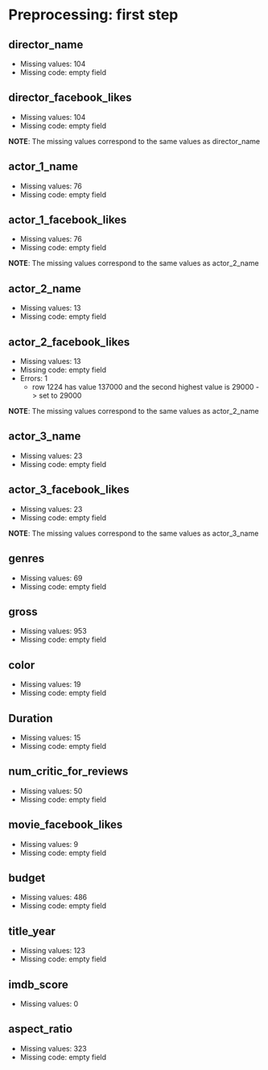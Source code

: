 # Preprocessing: first step

## director_name
* Missing values: 104
* Missing code: empty field

## director_facebook_likes
* Missing values: 104
* Missing code: empty field

**NOTE**: The missing values correspond to the same values as director_name

## actor_1_name
* Missing values: 76
* Missing code: empty field

## actor_1_facebook_likes
* Missing values: 76
* Missing code: empty field

**NOTE**: The missing values correspond to the same values as actor_2_name

## actor_2_name
* Missing values: 13
* Missing code: empty field

## actor_2_facebook_likes
* Missing values: 13
* Missing code: empty field
* Errors: 1
  * row 1224 has value 137000 and the second highest value is 29000 -> set to 29000

**NOTE**: The missing values correspond to the same values as actor_2_name

## actor_3_name
* Missing values: 23
* Missing code: empty field

## actor_3_facebook_likes
* Missing values: 23
* Missing code: empty field

**NOTE**: The missing values correspond to the same values as actor_3_name

## genres
* Missing values: 69
* Missing code: empty field

## gross
* Missing values: 953
* Missing code: empty field

## color
* Missing values: 19
* Missing code: empty field

## Duration

* Missing values: 15
* Missing code: empty field
## num_critic_for_reviews
* Missing values: 50
* Missing code: empty field

## movie_facebook_likes
* Missing values: 9
* Missing code: empty field

## budget
* Missing values: 486
* Missing code: empty field

## title_year
* Missing values: 123
* Missing code: empty field

## imdb_score
* Missing values: 0

## aspect_ratio
* Missing values: 323
* Missing code: empty field
